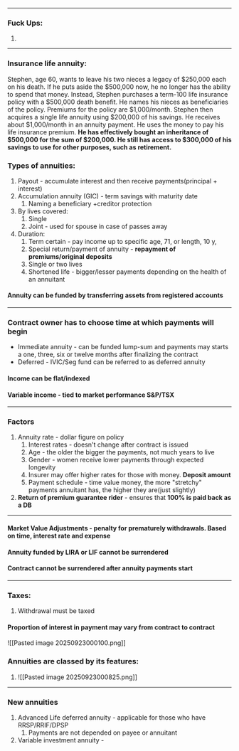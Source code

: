 ***
### Fuck Ups:
1. 
***
### Insurance life annuity:
Stephen, age 60, wants to leave his two nieces a legacy of $250,000 each on his death. If he puts aside the $500,000 now, he no longer has the ability to spend that money. Instead, Stephen purchases a term-100 life insurance policy with a $500,000 death benefit. He names his nieces as beneficiaries of the policy. Premiums for the policy are $1,000/month. Stephen then acquires a single life annuity using $200,000 of his savings. He receives about $1,000/month in an annuity payment. He uses the money to pay his life insurance premium. **He has effectively bought an inheritance of $500,000 for the sum of $200,000. He still has access to $300,000 of his savings to use for other purposes, such as retirement.**


### Types of annuities:
1. Payout - accumulate interest and then receive payments(principal + interest)
2. Accumulation annuity (GIC) - term savings with maturity date 
	1. Naming a beneficiary +creditor protection 
3. By lives covered:
	1. Single 
	2. Joint - used for spouse in case of passes away 
4. Duration:
	1. Term certain - pay income up to specific age, 71, or length, 10 y, 
	2. Special return/payment of annuity - **repayment of premiums/original deposits**
	3. Single or two lives
	4. Shortened life - bigger/lesser payments depending on the health of an annuitant 


#### Annuity can be funded by transferring assets from registered accounts 

***
### Contract owner has to choose time at which payments will begin 
- Immediate annuity - can be funded lump-sum and payments may starts a one, three, six or twelve months after finalizing the contract 
- Deferred - IVIC/Seg fund can be referred to as deferred annuity 

#### Income can be flat/indexed 


#### Variable income - tied to market performance S&P/TSX 

***
### Factors 
1. Annuity rate - dollar figure on policy 
	1. Interest rates - doesn't change after contract is issued 
	2. Age - the older the bigger the payments, not much years to live 
	3. Gender - women receive lower payments through expected longevity 
	4. Insurer may offer higher rates for those with money. **Deposit amount**
	5. Payment schedule - time value money, the more "stretchy" payments annuitant has, the higher they are(just slightly)
2. **Return of premium guarantee rider** - ensures that **100% is paid back as a DB**

***

#### Market Value Adjustments - penalty for prematurely withdrawals. Based on time, interest rate and expense  

#### Annuity funded by LIRA or LIF cannot be surrendered 

#### Contract cannot be surrendered after annuity payments start 

***
### Taxes:
1. Withdrawal must be taxed 

#### Proportion of interest in payment may vary from contract to contract 
![[Pasted image 20250923000100.png]]

### Annuities are classed by its features:
1. ![[Pasted image 20250923000825.png]]

***
### New annuities 
1. Advanced Life deferred annuity - applicable for those who have RRSP/RRIF/DPSP
	1. Payments are not depended on payee or annuitant 
2. Variable investment annuity - 